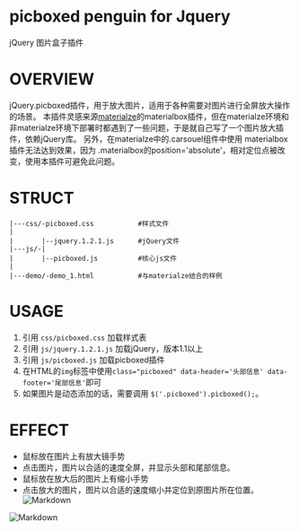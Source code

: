 # picboxed penguin for Jquery
jQuery 图片盒子插件
# OVERVIEW
jQuery.picboxed插件，用于放大图片，适用于各种需要对图片进行全屏放大操作的场景。
本插件灵感来源[materialze](http://materializecss.com)的materialbox插件，但在materialze环境和非materialze环境下部署时都遇到了一些问题，于是就自己写了一个图片放大插件，依赖jQuery库。
另外，在materialze中的.carsouel组件中使用 materialbox插件无法达到效果，因为 .materialbox的position='absolute'，相对定位点被改变，使用本插件可避免此问题。
# STRUCT

	|---css/-picboxed.css			#样式文件
	|
	|		|--jquery.1.2.1.js		#jQuery文件
	|---js/-|
	|		|--picboxed.js			#核心js文件
	|
	|---demo/-demo_1.html			#与materialze结合的样例
	
# USAGE
1. 引用 `css/picboxed.css` 加载样式表
1. 引用 `js/jquery.1.2.1.js` 加载jQuery，版本1.1以上
1. 引用 `js/picboxed.js` 加载picboxed插件
1. 在HTML的`img`标签中使用`class="picboxed" data-header='头部信息' data-footer='尾部信息'`即可
1. 如果图片是动态添加的话，需要调用 `$('.picboxed').picboxed();`。  

# EFFECT
- 鼠标放在图片上有放大镜手势
- 点击图片，图片以合适的速度全屏，并显示头部和尾部信息。
- 鼠标放在放大后的图片上有缩小手势
- 点击放大的图片，图片以合适的速度缩小并定位到原图片所在位置。
![Markdown](http://i1.piimg.com/1949/c2e3d88921b1105e.jpg)  

![Markdown](http://i1.piimg.com/1949/6ea36cd0e9448aff.jpg)
